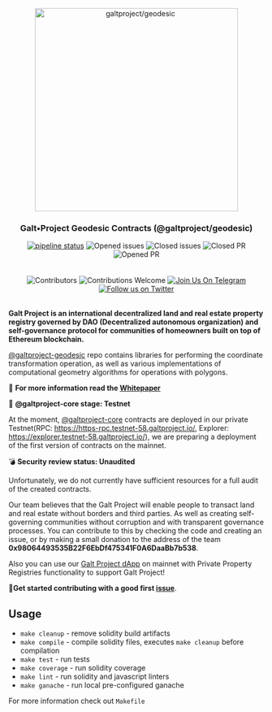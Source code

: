 <p align="center"> <img src="https://github.com/galtproject/galtproject-docs/blob/master/whitepaper/images/Artboard2.png" alt="galtproject/geodesic" width="400"/></p>

<h3 align="center">Galt•Project Geodesic Contracts (@galtproject/geodesic)</h3>
<div align="center">
</div>

<div align="center">
<a href="https://travis-ci.org/galtspace/galtproject-geodesic" targe="_blank"><img alt="pipeline status" src="https://travis-ci.org/galtspace/galtproject-geodesic.svg?branch=master" /></a>
<img src="https://img.shields.io/github/issues-raw/galtproject/galtproject-geodesic.svg?color=green&style=flat-square" alt="Opened issues"/>
<img src="https://img.shields.io/github/issues-closed-raw/galtproject/galtproject-geodesic.svg?color=blue&style=flat-square" alt="Closed issues" />
<img src="https://img.shields.io/github/issues-pr-closed/galtproject/galtproject-geodesic.svg?color=green&style=flat-square" alt="Closed PR"/>
<img src="https://img.shields.io/github/issues-pr-raw/galtproject/galtproject-geodesic.svg?color=green&style=flat-square" alt="Opened PR"/>
</div>
<br/>
<br/>
<div align="center">
  <img src="https://img.shields.io/github/contributors/galtproject/galtproject-geodesic?style=flat-square" alt="Сontributors" />
  <img src="https://img.shields.io/badge/contributions-welcome-orange.svg?style=flat-square" alt="Contributions Welcome" />
  <a href="https://t.me/galtproject"><img src="https://img.shields.io/badge/Join%20Us%20On-Telegram-2599D2.svg?style=flat-square" alt="Join Us On Telegram" /></a>
  <a href="https://twitter.com/galtproject"><img src="https://img.shields.io/twitter/follow/galtproject?label=Follow&style=social" alt="Follow us on Twitter" /></a>
</div>
<br/>


**Galt Project is an international decentralized land and real estate property registry governed by DAO (Decentralized autonomous organization) and self-governance protocol for communities of homeowners built on top of Ethereum blockchain.**

[@galtproject-geodesic](https://github.com/galtproject/galtproject-geodesic) repo contains libraries for performing the coordinate transformation operation, as well as various implementations of computational geometry algorithms for operations with polygons.

:page_with_curl: **For more information read the [Whitepaper](https://github.com/galtproject/galtproject-docs/blob/master/en/Whitepaper.md)**

:construction: **@galtproject-core stage: Testnet**

At the moment, [@galtproject-core](https://github.com/galtproject/galtproject-core/) contracts are deployed in our private Testnet(RPC: https://https-rpc.testnet-58.galtproject.io/, Explorer: https://explorer.testnet-58.galtproject.io/), we are preparing a deployment of the first version of contracts on the mainnet.

:bomb: **Security review status: Unaudited**

Unfortunately, we do not currently have sufficient resources for a full audit of the created contracts. 

Our team believes that the Galt Project will enable people to transact land and real estate without borders and third parties. As well as creating self-governing communities without corruption and with transparent governance processes. 
You can contribute to this by checking the code and creating an issue, or by making a small donation to the address of the team **0x98064493535B22F6EbDf475341F0A6DaaBb7b538**.

Also you can use our [Galt Project dApp](https://app.galtproject.io/) on mainnet with Private Property Registries functionality to support Galt Project!

:memo:**Get started contributing with a good first [issue](https://github.com/galtproject/galtproject-core/issues)**.

## Usage

* `make cleanup` - remove solidity build artifacts
* `make compile` - compile solidity files, executes `make cleanup` before compilation
* `make test` - run tests
* `make coverage` - run solidity coverage
* `make lint` - run solidity and javascript linters
* `make ganache` - run local pre-configured ganache

For more information check out `Makefile`
